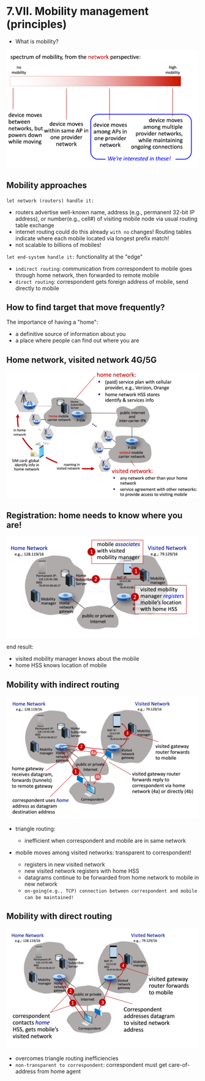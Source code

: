 # 7.VII. Mobility management (principles)

* What is mobility?

<img src=imgs/mobility_spectrum.png>

## Mobility approaches

`let network (routers) handle it:`
* routers advertise well-known name, address (e.g., permanent 32-bit IP address), or number(e.g., cell#) of visiting mobile node via usual routing table exchange
* internet routing could do this already `with no` changes! Routing tables indicate where each mobile located via longest prefix match!
* not scalable to billions of mobiles!

`let end-system handle it:` functionality at the "edge"
* `indirect routing`: communication from correspondent to mobile goes through home network, then forwarded to remote mobile
* `direct routing`: correspondent gets foreign address of mobile, send directly to mobile

## How to find target that move frequently?

The importance of having a "home":
* a definitive source of information about you
* a place where people can find out where you are

## Home network, visited network 4G/5G

<img src=imgs/home_network_vs_visited_network.png>

## Registration: home needs to know where you are!

<img src=imgs/registration.png>

end result:
* visited mobility manager knows about the mobile
* home HSS knows location of mobile

## Mobility with indirect routing
<img src=imgs/indirect_routing.png>

* triangle routing:
    * inefficient when correspondent and mobile are in same network

* mobile moves among visited networks: transparent to correspondent!
    * registers in new visited network
    * new visited network registers with home HSS
    * datagrams continue to be forwarded from home network to mobile in new network
    * `on-going(e.g., TCP) connection between correspondent and mobile can be maintained!`


## Mobility with direct routing

<img src=imgs/direct_routing.png>

* overcomes triangle routing inefficiencies
* `non-transparent to correspondent`: correspondent must get care-of-address from home agent